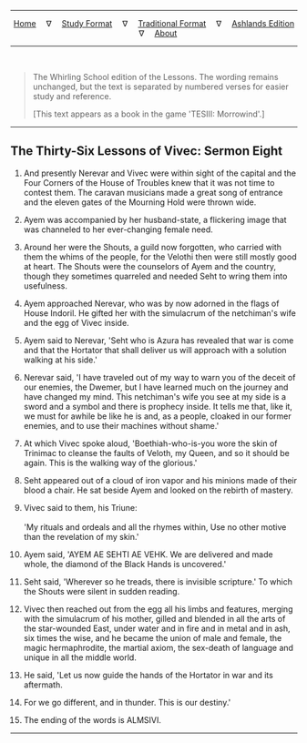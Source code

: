 
---

<!--- Jekyll Page Links -->

<center>
<a href="../../../index.html">Home</a>
&emsp;&nabla;&emsp;
<a href="../../index-study.html">Study Format</a>
&emsp;&nabla;&emsp;
<a href="../../index-traditional.html">Traditional Format</a>
&emsp;&nabla;&emsp;
<a href="../../index-ashlands.html">Ashlands Edition</a>
&emsp;&nabla;&emsp;
<a href="../../../about.html">About</a>
</center>

<!--- Markdown Body Below: -->

---

&emsp;

> The Whirling School edition of the Lessons. The wording remains unchanged, but the text is separated by numbered verses for easier study and reference.
>
> \[This text appears as a book in the game 'TESIII: Morrowind'.\]

---

## The Thirty-Six Lessons of Vivec: Sermon Eight

1. And presently Nerevar and Vivec were within sight of the capital and the Four Corners of the House of Troubles knew that it was not time to contest them. The caravan musicians made a great song of entrance and the eleven gates of the Mourning Hold were thrown wide.

2. Ayem was accompanied by her husband-state, a flickering image that was channeled to her ever-changing female need.

3. Around her were the Shouts, a guild now forgotten, who carried with them the whims of the people, for the Velothi then were still mostly good at heart. The Shouts were the counselors of Ayem and the country, though they sometimes quarreled and needed Seht to wring them into usefulness.

4. Ayem approached Nerevar, who was by now adorned in the flags of House Indoril. He gifted her with the simulacrum of the netchiman's wife and the egg of Vivec inside.

5. Ayem said to Nerevar, 'Seht who is Azura has revealed that war is come and that the Hortator that shall deliver us will approach with a solution walking at his side.'

6. Nerevar said, 'I have traveled out of my way to warn you of the deceit of our enemies, the Dwemer, but I have learned much on the journey and have changed my mind. This netchiman's wife you see at my side is a sword and a symbol and there is prophecy inside. It tells me that, like it, we must for awhile be like he is and, as a people, cloaked in our former enemies, and to use their machines without shame.'

7. At which Vivec spoke aloud, 'Boethiah-who-is-you wore the skin of Trinimac to cleanse the faults of Veloth, my Queen, and so it should be again. This is the walking way of the glorious.'

8. Seht appeared out of a cloud of iron vapor and his minions made of their blood a chair. He sat beside Ayem and looked on the rebirth of mastery.

9. Vivec said to them, his Triune:\
\
'My rituals and ordeals and all the rhymes within,
Use no other motive than the revelation of my skin.'

10. Ayem said, 'AYEM AE SEHTI AE VEHK. We are delivered and made whole, the diamond of the Black Hands is uncovered.'

11. Seht said, 'Wherever so he treads, there is invisible scripture.' To which the Shouts were silent in sudden reading.

12. Vivec then reached out from the egg all his limbs and features, merging with the simulacrum of his mother, gilled and blended in all the arts of the star-wounded East, under water and in fire and in metal and in ash, six times the wise, and he became the union of male and female, the magic hermaphrodite, the martial axiom, the sex-death of language and unique in all the middle world.

13. He said, 'Let us now guide the hands of the Hortator in war and its aftermath.

14. For we go different, and in thunder. This is our destiny.'

15. The ending of the words is ALMSIVI.

---
